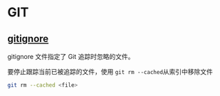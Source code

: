 # GIT

## [gitignore](https://git-scm.com/docs/gitignore/zh_HANS-CN)

gitignore 文件指定了 Git 追踪时忽略的文件。

要停止跟踪当前已被追踪的文件，使用 `git rm --cached`从索引中移除文件

```bash
git rm --cached <file>
```
